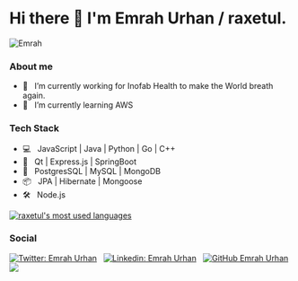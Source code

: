 # Hi there 👋 I'm Emrah Urhan / raxetul.

![Emrah](https://media.giphy.com/media/zXmbOaTpbY6mA/giphy.gif)

### About me

- 🔭 &nbsp; I’m currently working for Inofab Health to make the World breath again.
- 🌱 &nbsp; I’m currently learning AWS
<!-- - 📫 &nbsp; How to reach me:  -->
<!-- - 😄 &nbsp; Pronouns: -->

### Tech Stack
- 💻  &nbsp; JavaScript | Java | Python | Go | C++
- 🧰  &nbsp; Qt | Express.js | SpringBoot
- 💾  &nbsp; PostgresSQL | MySQL | MongoDB
- 📦  &nbsp; JPA | Hibernate | Mongoose
- 🛠️  &nbsp; Node.js

<!-- [![raxetul's GitHub Stats](https://github-readme-stats.vercel.app/api?username=raxetul&show_icons=true)](https://github.com/raxetul) -->

[![raxetul's most used languages](https://github-readme-stats.vercel.app/api/top-langs/?username=raxetul&layout=compact&theme=onedark)](https://github.com/raxetul)

### Social
[![Twitter: Emrah Urhan](https://img.shields.io/twitter/follow/raxetul?style=social)](https://twitter.com/san_dip_subedi) &nbsp;
[![Linkedin: Emrah Urhan](https://img.shields.io/badge/-raxetul-blue?style=flat-square&logo=Linkedin&logoColor=white&link=https://www.linkedin.com/in/emrah-urhan)](www.linkedin.com/in/emrah-urhan) &nbsp;
[![GitHub Emrah Urhan](https://img.shields.io/github/followers/raxetul?label=follow&style=social)](https://github.com/raxetul)
![](https://visitor-badge.glitch.me/badge?page_id=raxetul.github)


<!--
**raxetul/raxetul** is a ✨ _special_ ✨ repository because its `README.md` (this file) appears on your GitHub profile.

Here are some ideas to get you started:

- 🔭 I’m currently working on ...
- 🌱 I’m currently learning ...
- 👯 I’m looking to collaborate on ...
- 🤔 I’m looking for help with ...
- 💬 Ask me about ...
- 📫 How to reach me: ...
- 😄 Pronouns: ...
- ⚡ Fun fact: ...
-->

